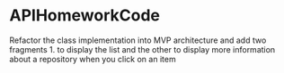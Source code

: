 # APIHomeworkCode

Refactor the class implementation into MVP architecture and add two fragments 1. to display the list and the other to display more information about a repository when you click on an item
